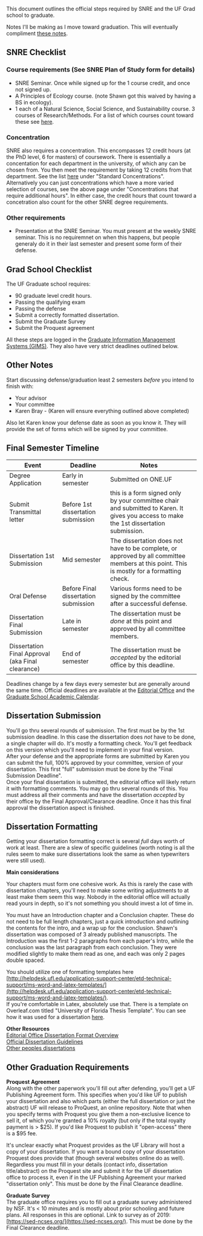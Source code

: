 This document outlines the official steps required by SNRE and the UF Grad school to graduate. 

Notes I'll be making as I move toward graduation. This will eventually compliment [these notes](https://github.com/weecology/lab-wiki/wiki/UF-Policies:-Graduating).

## SNRE Checklist
### Course requirements (See SNRE Plan of Study form for details)
* SNRE Seminar. Once while signed up for the 1 course credit, and once not signed up.
* A Principles of Ecology course. (note Shawn got this waived by having a BS in ecology).
* 1 each of a Natural Science, Social Science, and Sustainability course. 3 courses of Research/Methods. 
  For a list of which courses count toward these see [here](http://snre.ifas.ufl.edu/academics/graduate/courses-syllabi-and-curriculum/).

### Concentration
SNRE also requires a concentration. This encompasses 12 credit hours (at the PhD level, 6 for masters) of coursework. There is essentially a concentation for each department in the university, of which any can be chosen from. You then meet the requirement by taking 12 credits from that department. See the list [here](http://snre.ifas.ufl.edu/academics/graduate/courses-syllabi-and-curriculum/) under "Standard Concentrations". Alternatively you can just concentrations which have a more varied selection of courses, see the above page under "Concentrations that require additional hours". In either case, the credit hours that count toward a concetration also count for the other SNRE degree requirements. 

### Other requirements
* Presentation at the SNRE Seminar. You must present at the weekly SNRE seminar. This is no requiremnet on when this happens, but people generaly do it in their last semester and present some form of their defense. 

## Grad School Checklist
The UF Graduate school requires:

- 90 graduate level credit hours. 
- Passing the qualifying exam
- Passing the defense
- Submit a correctly formatted dissertation.
- Submit the Graduate Survey
- Submit the Proquest agreement

All these steps are logged in the [Graduate Information Management Systems (GIMS)](https://gradschool.ufl.edu/gimsportal/gatorlink/portal.asp). They also have very strict deadlines outlined below. 

## Other Notes
Start discussing defense/graduation least 2 semesters *before* you intend to finish with:
* Your advisor
* Your committee
* Karen Bray - (Karen will ensure everything outlined above completed)  

Also let Karen know your defense date as soon as you know it. They will provide the set of forms which will be signed by your committee. 

## Final Semester Timeline

| Event                         | Deadline                             | Notes                                                                                                                          |   |
|-------------------------------|--------------------------------------|--------------------------------------------------------------------------------------------------------------------------------|---|
| Degree Application            | Early in semester                    | Submitted on ONE.UF                                                                                                                               |   |
| Submit Transmittal letter      | Before 1st dissertation submission   | this is a form signed only by your committee chair and submitted to Karen. It gives you access to make the 1st dissertation submission. |   |
| Dissertation 1st Submission   | Mid semester                         | The dissertation does not have to be complete, or approved by all committee members at this point. This is mostly for a formatting check.                                                                                                                               |   |
| Oral Defense                  | Before Final dissertation submission |  Various forms need to be signed by the committee after a successful defense.                                                                                                                                |   |
| Dissertation Final Submission | Late in semester                     |  The dissertation must be *done* at this point and approved by all committee members.    
| Dissertation Final Approval (aka Final clearance)   | End of semester                     |  The dissertation must be *accepted* by the editorial office by this deadline. |   |

Deadlines change by a few days every semester but are generally around the same time. Official deadlines are available at the [Editorial Office](http://graduateschool.ufl.edu/about-us/offices/editorial/editorial-deadlines/) and the [Graduate School Academic Calendar](http://gradcatalog.ufl.edu/content.php?catoid=12&navoid=2681).

## Dissertation Submission
You'll go thru several rounds of submission. The first must be by the 1st submission deadline. In this case the dissertation does *not* have to be done, a single chapter will do. It's mostly a formatting check. You'll get feedback on this version which you'll need to implement in your final version.  
After your defense and the appropriate forms are submitted by Karen you can submit the full, 100% approved by your committee, version of your dissertation. This first "full" submission must be done by the "Final Submission Deadline".  
Once your final dissertation is submitted, the editorial office will likely return it with formatting comments. You may go thru several rounds of this. You must address all their comments and have the dissertation *accepted* by their office by the Final Approval/Clearance deadline. Once it has this final approval the dissertation aspect is finished. 

## Dissertation Formatting

Getting your dissertation formatting correct is several *full* days worth of work at least. There are a slew of specific guidelines (worth noting is all the rules seem to make sure dissertations look the same as when typewriters were still used).  

**Main considerations**  

Your chapters must form one cohesive work. As this is rarely the case with dissertation chapters, you'll need to make some writing adjustments to at least make them seem this way. Nobody in the editorial office will actually read yours in depth, so it's not something you should invest a lot of time in.

You must have an Introduction chapter and a Conclusion chapter. These do not need to be full length chapters, just a quick introduction and outlining the contents for the intro, and a wrap up for the conclusion. Shawn's dissertation was composed of 3 already published manuscripts. The Introduction was the first 1-2 paragraphs from each paper's Intro, while the conclusion was the last paragraph from each conclusion. They were modified slightly to make them read as one, and each was only 2 pages double spaced. 

You should utilize one of formatting templates here [http://helpdesk.ufl.edu/application-support-center/etd-technical-support/ms-word-and-latex-templates/](http://helpdesk.ufl.edu/application-support-center/etd-technical-support/ms-word-and-latex-templates/).   
If you're comfortable in Latex, absolutely use that. There is a template on Overleaf.com titled "University of Florida Thesis Template". You can see how it was used for a dissertation [here](https://github.com/sdtaylor/dissertation).

**Other Resources**    
[Editorial Office Dissertation Format Overview](http://graduateschool.ufl.edu/about-us/offices/editorial/format-requirements/)  
[Official Dissertation Guidelines](http://graduateschool.ufl.edu/media/graduate-school/pdf-files/Guide-for-ETDs.pdf)  
[Other peoples dissertations](https://cms.uflib.ufl.edu/etd/department.aspx)

## Other Graduation Requirements
**Proquest Agreement**  
Along with the other paperwork you'll fill out after defending, you'll get a UF Publishing Agreement form. This specifies when you'd like UF to publish your dissertation and also which parts (either the full dissertation or just the abstract) UF will release to ProQuest, an online repository. Note that when you specify terms with Proquest you give them a non-exclusive licence to sell it, of which you're granted a 10% royalty (but only if the total royalty payment is > $25). If you'd like Proquest to publish it "open-access" there is a $95 fee.

It's unclear exactly what Proquest provides as the UF Library will host a copy of your dissertation. If you want a bound copy of your dissertation Proquest does provide that (though several websites online do as well). Regardless you must fill in your details (contact info, dissertation title/abstract) on the Proquest site and submit it for the UF dissertation office to process it, even if in the UF Publishing Agreement your marked "dissertation only". This must be done by the Final Clearance deadline.  

**Graduate Survey**  
The graduate office requires you to fill out a graduate survey administered by NSF. It's < 10 minutes and is mostly about prior schooling and future plans. All responses in this are optional. Link to survey as of 2019: [https://sed-ncses.org/](https://sed-ncses.org/). This must be done by the Final Clearance deadline. 
